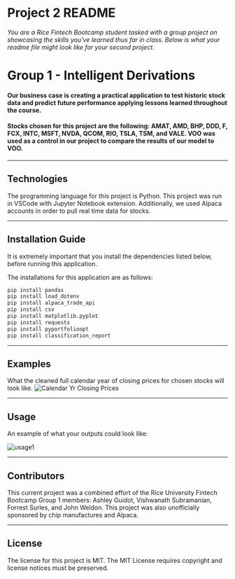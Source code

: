 # Project 2 README

*You are a Rice Fintech Bootcamp student tasked with a group project on showcasing the skills you've learned thus far in class. Below is what your readme file might look like for your second project.*

# Group 1 - Intelligent Derivations



####

####
#### Our business case is creating a practical application to test historic stock data and predict future performance applying lessons learned throughout the course.
####
#### Stocks chosen for this project are the following: AMAT, AMD, BHP, DDD, F, FCX, INTC, MSFT, NVDA, QCOM, RIO, TSLA, TSM, and VALE. VOO was used as a control in our project to compare the results of our model to VOO.
---

## Technologies

The programming language for this project is Python. This project was run in VSCode with Jupyter Notebook extension. Additionally, we used Alpaca accounts in order to pull real time data for stocks. 



---

## Installation Guide

It is extremely important that you install the dependencies listed below, before running this application.

The installations for this application are as follows:
```python
pip install pandas
pip install load_dotenv
pip install alpaca_trade_api
pip install csv
pip install matplotlib.pyplot
pip install requests
pip install pyportfolioopt
pip install classification_report
```

---

## Examples

What the cleaned full calendar year of closing prices for chosen stocks will look like.
![Calendar Yr Closing Prices](https://user-images.githubusercontent.com/85652410/136720277-535ac9c8-7bd1-4387-a6a1-a580780ce352.png)



---

## Usage

An example of what your outputs could look like:

![usage1](https://user-images.githubusercontent.com/85652410/136723182-eb972e18-bf42-4a51-926e-81fc23a8b10a.PNG)



---

## Contributors

This current project was a combined effort of the Rice University Fintech Bootcamp Group 1 members: Ashley Guidot, Vishwanath Subramanian, Forrest Surles, and John Weldon. This project was also unofficially sponsored by chip manufactures and Alpaca.

---

## License

The license for this project is MIT. The MIT License requires copyright and license notices must be preserved.
